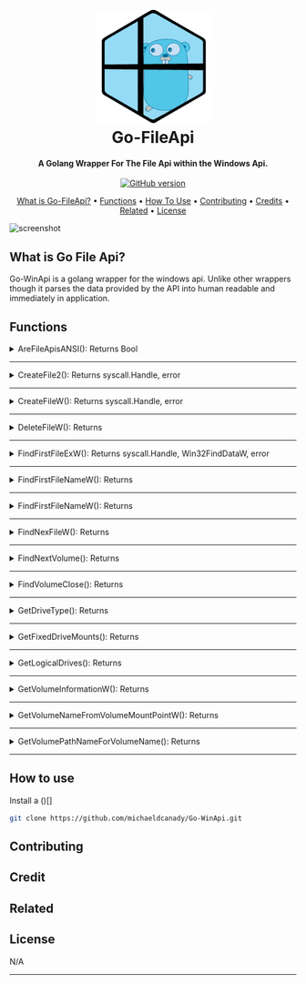 <h1 align="center">
  <br>
  <a href="http://www.amitmerchant.com/electron-markdownify"><img src="../../../Images/Go-WinApi_Logo.png" alt="Markdownify" width="200"></a>
  <br>
  Go-FileApi
  <br>
</h1>

<h4 align="center">A Golang Wrapper For The File  Api within the Windows Api.</h4>

<p align="center">
  <a href="https://badge.fury.io/gh/michaeldcanady%2FGo-WinApi"><img src="https://badge.fury.io/gh/michaeldcanady%2FGo-WinApi.svg" alt="GitHub version" height="18"></a>
</p>

<p align="center">
  <a href="#what-is-go-file-api">What is Go-FileApi?</a> •
      <a href="#functions">Functions</a> •
  <a href="#how-to-use">How To Use</a> •
  <a href="#contributing">Contributing</a> •
  <a href="#credits">Credits</a> •
  <a href="#related">Related</a> •
  <a href="#license">License</a>
</p>

![screenshot](https://raw.githubusercontent.com/amitmerchant1990/electron-markdownify/master/app/img/markdownify.gif)

## What is Go File Api?

Go-WinApi is a golang wrapper for the windows api. Unlike other wrappers though it parses the data provided by the API into human readable and immediately in application.

## Functions

<details>
  <summary>AreFileApisANSI(): Returns Bool</summary>
  <BLOCKQUOTE>
    <details>
      <summary>Description</summary>
      <br>
    </details>
    <details>
      <summary>Example</summary>
      <pre><code>
      package main
      <br>
      import("fmt")
      <br>
      func main() {
        ANSI := fileapi.AreFileApisANSI()
        fmt.Println(ANSI)
        }
        </code></pre>
    </details>

  <BLOCKQUOTE>
</details>

<hr>

<details>
  <summary>CreateFile2(): Returns syscall.Handle, error</summary>
  <BLOCKQUOTE>
    <details>
      <summary>Description</summary>
      <br>
    </details>
    <details>
      <summary>Example</summary>
      <br>
    </details>
  <BLOCKQUOTE>
</details>

<hr>

<details>
  <summary>CreateFileW(): Returns syscall.Handle, error</summary>
  <BLOCKQUOTE>
    <details>
      <summary>Description</summary>
      <br>
    </details>
    <details>
      <summary>Example</summary>
      <br>
    </details>
  <BLOCKQUOTE>
</details>

<hr>

<details>
  <summary>DeleteFileW(): Returns</summary>
  <BLOCKQUOTE>
    <details>
      <summary>Description</summary>
      <br>
    </details>
    <details>
      <summary>Example</summary>
      <br>
    </details>
  <BLOCKQUOTE>
</details>

<hr>

<details>
  <summary>FindFirstFileExW(): Returns syscall.Handle, Win32FindDataW, error</summary>
  <BLOCKQUOTE>
    <details>
      <summary>Description</summary>
      <br>
    </details>
    <details>
      <summary>Example</summary>
      <br>
    </details>
  <BLOCKQUOTE>
</details>

<hr>

<details>
  <summary>FindFirstFileNameW(): Returns</summary>
  <BLOCKQUOTE>
    <details>
      <summary>Description</summary>
      <br>
    </details>
    <details>
      <summary>Example</summary>
      <br>
    </details>
  <BLOCKQUOTE>
</details>

<hr>

<details>
  <summary>FindFirstFileNameW(): Returns</summary>
  <BLOCKQUOTE>
    <details>
      <summary>Description</summary>
      <br>
    </details>
    <details>
      <summary>Example</summary>
      <br>
    </details>
  <BLOCKQUOTE>
</details>

<hr>

<details>
  <summary>FindNexFileW(): Returns</summary>
  <BLOCKQUOTE>
    <details>
      <summary>Description</summary>
      <br>
    </details>
    <details>
      <summary>Example</summary>
      <br>
    </details>
  <BLOCKQUOTE>
</details>

<hr>

<details>
  <summary>FindNextVolume(): Returns</summary>
  <BLOCKQUOTE>
    <details>
      <summary>Description</summary>
      <br>
    </details>
    <details>
      <summary>Example</summary>
      <br>
    </details>
  <BLOCKQUOTE>
</details>

<hr>

<details>
  <summary>FindVolumeClose(): Returns</summary>
  <BLOCKQUOTE>
    <details>
      <summary>Description</summary>
      <br>
    </details>
    <details>
      <summary>Example</summary>
      <br>
    </details>
  <BLOCKQUOTE>
</details>

<hr>

<details>
  <summary>GetDriveType(): Returns</summary>
  <BLOCKQUOTE>
    <details>
      <summary>Description</summary>
      <br>
    </details>
    <details>
      <summary>Example</summary>
      <br>
    </details>
  <BLOCKQUOTE>
</details>

<hr>

<details>
  <summary>GetFixedDriveMounts(): Returns</summary>
  <BLOCKQUOTE>
    <details>
      <summary>Description</summary>
      <br>
    </details>
    <details>
      <summary>Example</summary>
      <br>
    </details>
  <BLOCKQUOTE>
</details>

<hr>

<details>
  <summary>GetLogicalDrives(): Returns</summary>
  <BLOCKQUOTE>
    <details>
      <summary>Description</summary>
      <br>
    </details>
    <details>
      <summary>Example</summary>
      <br>
    </details>
  <BLOCKQUOTE>
</details>

<hr>

<details>
  <summary>GetVolumeInformationW(): Returns</summary>
  <BLOCKQUOTE>
    <details>
      <summary>Description</summary>
      <br>
    </details>
    <details>
      <summary>Example</summary>
      <br>
    </details>
  <BLOCKQUOTE>
</details>

<hr>

<details>
  <summary>GetVolumeNameFromVolumeMountPointW(): Returns</summary>
  <BLOCKQUOTE>
    <details>
      <summary>Description</summary>
      <br>
    </details>
    <details>
      <summary>Example</summary>
      <br>
    </details>
  <BLOCKQUOTE>
</details>

<hr>

<details>
  <summary>GetVolumePathNameForVolumeName(): Returns</summary>
  <BLOCKQUOTE>
    <details>
      <summary>Description</summary>
      <br>
    </details>
    <details>
      <summary>Example</summary>
      <br>
    </details>
  <BLOCKQUOTE>
</details>

<hr>

## How to use

Install a ()[]

```sh
git clone https://github.com/michaeldcanady/Go-WinApi.git
```

## Contributing

## Credit

## Related

## License

N/A

---

<!-- >> [amitmerchant.com](https://www.amitmerchant.com) &nbsp;&middot;&nbsp;
> GitHub [@amitmerchant1990](https://github.com/amitmerchant1990) &nbsp;&middot;&nbsp;
> Twitter [@amit_merchant](https://twitter.com/amit_merchant) -->
